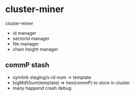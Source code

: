 # cluster-miner
cluster-miner 

- id manager
- sectorid manager
- file manager
- chain height manager

## commP stash
- symlink staging/s-id-num -> template
- bigMd5Sum(template) => hex(commP) to store in cluster
- many happend crash debug
